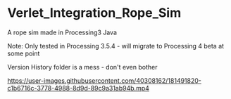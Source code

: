 # Verlet_Integration_Rope_Sim
 A rope sim made in Processing3 Java

Note: Only tested in Processing 3.5.4 - will migrate to Processing 4 beta at some point

Version History folder is a mess - don't even bother



https://user-images.githubusercontent.com/40308162/181491820-c1b6716c-3778-4988-8d9d-89c9a31ab94b.mp4

